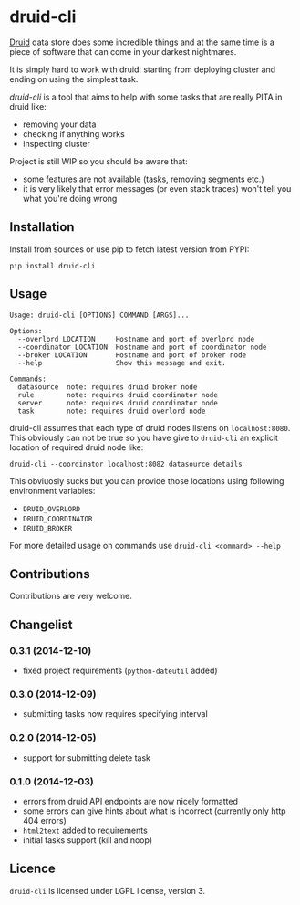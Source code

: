 
# druid-cli

[Druid](http://druid.io/) data store does some incredible things and 
at the same time is a piece of software that can come in your
darkest nightmares.

It is simply hard to work with druid: starting from deploying
cluster and ending on using the simplest task.

*druid-cli* is a tool that aims to help with some tasks that
are really PITA in druid like:

* removing your data
* checking if anything works
* inspecting cluster

Project is still WIP so you should be aware that:
* some features are not available (tasks, removing segments etc.)
* it is very likely that error messages (or even stack traces)
  won't tell you what you're doing wrong

## Installation

Install from sources or use pip to fetch latest version
from PYPI:

    pip install druid-cli


## Usage

```
Usage: druid-cli [OPTIONS] COMMAND [ARGS]...

Options:
  --overlord LOCATION     Hostname and port of overlord node
  --coordinator LOCATION  Hostname and port of coordinator node
  --broker LOCATION       Hostname and port of broker node
  --help                  Show this message and exit.

Commands:
  datasource  note: requires druid broker node
  rule        note: requires druid coordinator node
  server      note: requires druid coordinator node
  task        note: requires druid overlord node
```

druid-cli assumes that each type of druid nodes listens on
`localhost:8080`. This obviously can not be true so you have
give to `druid-cli` an explicit location of required druid node like:

    druid-cli --coordinator localhost:8082 datasource details
    
This obviuosly sucks but you can provide those locations using
following environment variables:

* `DRUID_OVERLORD`
* `DRUID_COORDINATOR`
* `DRUID_BROKER`

For more detailed usage on commands use `druid-cli <command> --help`

## Contributions

Contributions are very welcome.

## Changelist

### 0.3.1 (2014-12-10)
- fixed project requirements (`python-dateutil` added)

### 0.3.0 (2014-12-09)
- submitting tasks now requires specifying interval

### 0.2.0 (2014-12-05)
- support for submitting delete task

### 0.1.0 (2014-12-03)
- errors from druid API endpoints are now nicely formatted
- some errors can give hints about what is incorrect
  (currently only http 404 errors)
- `html2text` added to requirements
- initial tasks support (kill and noop)

## Licence

`druid-cli`  is licensed under LGPL license, version 3.
